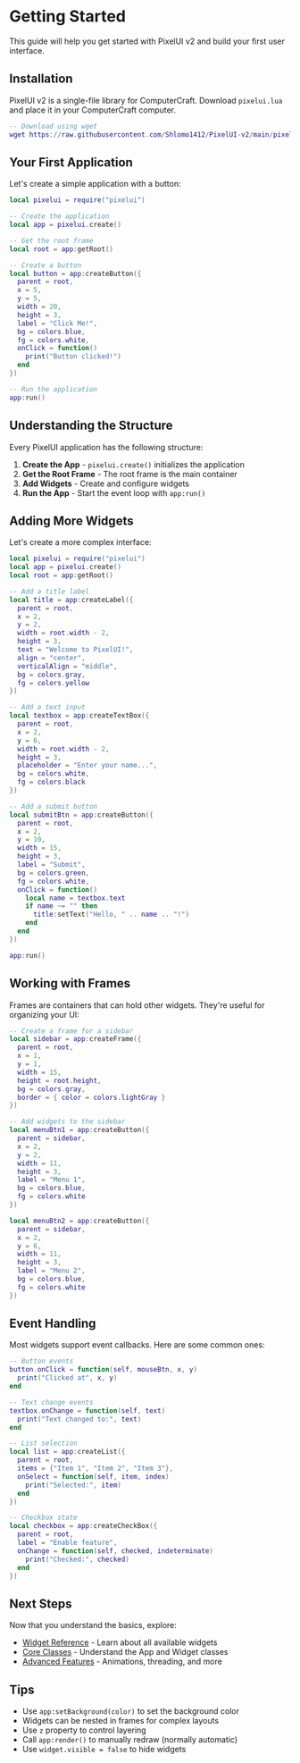 # Getting Started

This guide will help you get started with PixelUI v2 and build your first user interface.

## Installation

PixelUI v2 is a single-file library for ComputerCraft. Download `pixelui.lua` and place it in your ComputerCraft computer.

```lua
-- Download using wget
wget https://raw.githubusercontent.com/Shlomo1412/PixelUI-v2/main/pixelui.lua
```

## Your First Application

Let's create a simple application with a button:

```lua
local pixelui = require("pixelui")

-- Create the application
local app = pixelui.create()

-- Get the root frame
local root = app:getRoot()

-- Create a button
local button = app:createButton({
  parent = root,
  x = 5,
  y = 5,
  width = 20,
  height = 3,
  label = "Click Me!",
  bg = colors.blue,
  fg = colors.white,
  onClick = function()
    print("Button clicked!")
  end
})

-- Run the application
app:run()
```

## Understanding the Structure

Every PixelUI application has the following structure:

1. **Create the App** - `pixelui.create()` initializes the application
2. **Get the Root Frame** - The root frame is the main container
3. **Add Widgets** - Create and configure widgets
4. **Run the App** - Start the event loop with `app:run()`

## Adding More Widgets

Let's create a more complex interface:

```lua
local pixelui = require("pixelui")
local app = pixelui.create()
local root = app:getRoot()

-- Add a title label
local title = app:createLabel({
  parent = root,
  x = 2,
  y = 2,
  width = root.width - 2,
  height = 3,
  text = "Welcome to PixelUI!",
  align = "center",
  verticalAlign = "middle",
  bg = colors.gray,
  fg = colors.yellow
})

-- Add a text input
local textbox = app:createTextBox({
  parent = root,
  x = 2,
  y = 6,
  width = root.width - 2,
  height = 3,
  placeholder = "Enter your name...",
  bg = colors.white,
  fg = colors.black
})

-- Add a submit button
local submitBtn = app:createButton({
  parent = root,
  x = 2,
  y = 10,
  width = 15,
  height = 3,
  label = "Submit",
  bg = colors.green,
  fg = colors.white,
  onClick = function()
    local name = textbox.text
    if name ~= "" then
      title:setText("Hello, " .. name .. "!")
    end
  end
})

app:run()
```

## Working with Frames

Frames are containers that can hold other widgets. They're useful for organizing your UI:

```lua
-- Create a frame for a sidebar
local sidebar = app:createFrame({
  parent = root,
  x = 1,
  y = 1,
  width = 15,
  height = root.height,
  bg = colors.gray,
  border = { color = colors.lightGray }
})

-- Add widgets to the sidebar
local menuBtn1 = app:createButton({
  parent = sidebar,
  x = 2,
  y = 2,
  width = 11,
  height = 3,
  label = "Menu 1",
  bg = colors.blue,
  fg = colors.white
})

local menuBtn2 = app:createButton({
  parent = sidebar,
  x = 2,
  y = 6,
  width = 11,
  height = 3,
  label = "Menu 2",
  bg = colors.blue,
  fg = colors.white
})
```

## Event Handling

Most widgets support event callbacks. Here are some common ones:

```lua
-- Button events
button.onClick = function(self, mouseBtn, x, y)
  print("Clicked at", x, y)
end

-- Text change events
textbox.onChange = function(self, text)
  print("Text changed to:", text)
end

-- List selection
local list = app:createList({
  parent = root,
  items = {"Item 1", "Item 2", "Item 3"},
  onSelect = function(self, item, index)
    print("Selected:", item)
  end
})

-- Checkbox state
local checkbox = app:createCheckBox({
  parent = root,
  label = "Enable feature",
  onChange = function(self, checked, indeterminate)
    print("Checked:", checked)
  end
})
```

## Next Steps

Now that you understand the basics, explore:

- [Widget Reference](/api) - Learn about all available widgets
- [Core Classes](/api/app) - Understand the App and Widget classes
- [Advanced Features](#) - Animations, threading, and more

## Tips

- Use `app:setBackground(color)` to set the background color
- Widgets can be nested in frames for complex layouts
- Use `z` property to control layering
- Call `app:render()` to manually redraw (normally automatic)
- Use `widget.visible = false` to hide widgets
